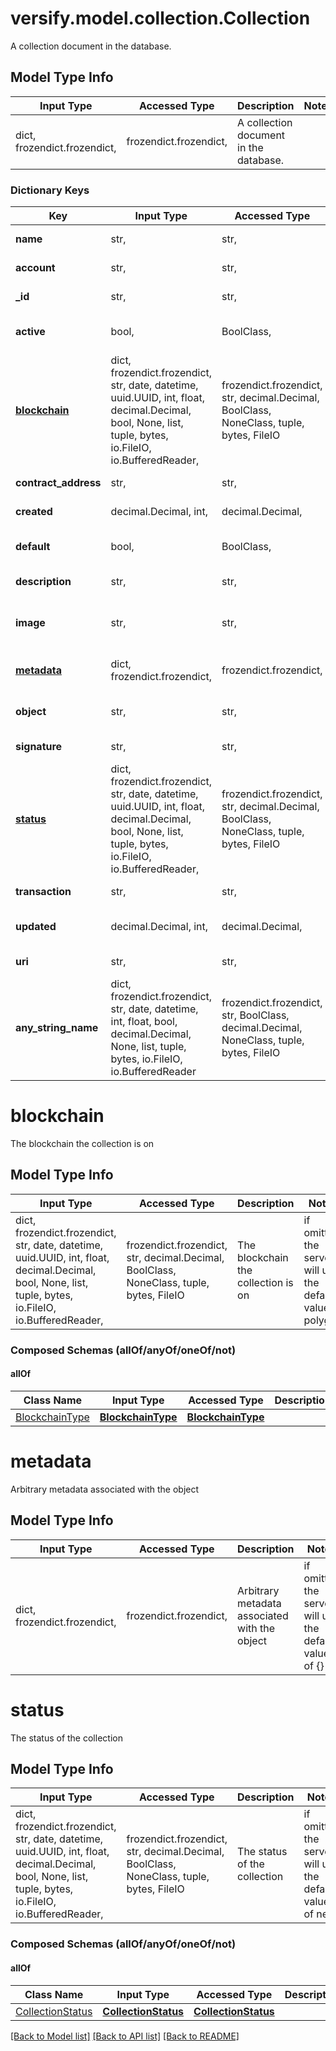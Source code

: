 # versify.model.collection.Collection

A collection document in the database.

## Model Type Info
Input Type | Accessed Type | Description | Notes
------------ | ------------- | ------------- | -------------
dict, frozendict.frozendict,  | frozendict.frozendict,  | A collection document in the database. | 

### Dictionary Keys
Key | Input Type | Accessed Type | Description | Notes
------------ | ------------- | ------------- | ------------- | -------------
**name** | str,  | str,  | The name of the collection | 
**account** | str,  | str,  | The account the collection belongs to | 
**_id** | str,  | str,  | Unique identifier for the collection | [optional] 
**active** | bool,  | BoolClass,  | Whether the asset is currently available or not. | [optional] if omitted the server will use the default value of True
**[blockchain](#blockchain)** | dict, frozendict.frozendict, str, date, datetime, uuid.UUID, int, float, decimal.Decimal, bool, None, list, tuple, bytes, io.FileIO, io.BufferedReader,  | frozendict.frozendict, str, decimal.Decimal, BoolClass, NoneClass, tuple, bytes, FileIO | The blockchain the collection is on | [optional] if omitted the server will use the default value of polygon
**contract_address** | str,  | str,  | The address of the contract | [optional] 
**created** | decimal.Decimal, int,  | decimal.Decimal,  | The timestamp when the event was created | [optional] 
**default** | bool,  | BoolClass,  | Whether this is the default collection for the account | [optional] if omitted the server will use the default value of False
**description** | str,  | str,  | The description of the collection | [optional] 
**image** | str,  | str,  | The image of the collection | [optional] if omitted the server will use the default value of "https://cdn.versifylabs.com/branding/Logos/verisify-logo-transparent-bg.png"
**[metadata](#metadata)** | dict, frozendict.frozendict,  | frozendict.frozendict,  | Arbitrary metadata associated with the object | [optional] if omitted the server will use the default value of {}
**object** | str,  | str,  | The object type. Always \&quot;collection\&quot; | [optional] if omitted the server will use the default value of "collection"
**signature** | str,  | str,  | The signature of the collection | [optional] 
**[status](#status)** | dict, frozendict.frozendict, str, date, datetime, uuid.UUID, int, float, decimal.Decimal, bool, None, list, tuple, bytes, io.FileIO, io.BufferedReader,  | frozendict.frozendict, str, decimal.Decimal, BoolClass, NoneClass, tuple, bytes, FileIO | The status of the collection | [optional] if omitted the server will use the default value of new
**transaction** | str,  | str,  | The transaction of the collection | [optional] 
**updated** | decimal.Decimal, int,  | decimal.Decimal,  | The timestamp when the event was last updated | [optional] 
**uri** | str,  | str,  | The uri of the collection | [optional] 
**any_string_name** | dict, frozendict.frozendict, str, date, datetime, int, float, bool, decimal.Decimal, None, list, tuple, bytes, io.FileIO, io.BufferedReader | frozendict.frozendict, str, BoolClass, decimal.Decimal, NoneClass, tuple, bytes, FileIO | any string name can be used but the value must be the correct type | [optional]

# blockchain

The blockchain the collection is on

## Model Type Info
Input Type | Accessed Type | Description | Notes
------------ | ------------- | ------------- | -------------
dict, frozendict.frozendict, str, date, datetime, uuid.UUID, int, float, decimal.Decimal, bool, None, list, tuple, bytes, io.FileIO, io.BufferedReader,  | frozendict.frozendict, str, decimal.Decimal, BoolClass, NoneClass, tuple, bytes, FileIO | The blockchain the collection is on | if omitted the server will use the default value of polygon

### Composed Schemas (allOf/anyOf/oneOf/not)
#### allOf
Class Name | Input Type | Accessed Type | Description | Notes
------------- | ------------- | ------------- | ------------- | -------------
[BlockchainType](BlockchainType.md) | [**BlockchainType**](BlockchainType.md) | [**BlockchainType**](BlockchainType.md) |  | 

# metadata

Arbitrary metadata associated with the object

## Model Type Info
Input Type | Accessed Type | Description | Notes
------------ | ------------- | ------------- | -------------
dict, frozendict.frozendict,  | frozendict.frozendict,  | Arbitrary metadata associated with the object | if omitted the server will use the default value of {}

# status

The status of the collection

## Model Type Info
Input Type | Accessed Type | Description | Notes
------------ | ------------- | ------------- | -------------
dict, frozendict.frozendict, str, date, datetime, uuid.UUID, int, float, decimal.Decimal, bool, None, list, tuple, bytes, io.FileIO, io.BufferedReader,  | frozendict.frozendict, str, decimal.Decimal, BoolClass, NoneClass, tuple, bytes, FileIO | The status of the collection | if omitted the server will use the default value of new

### Composed Schemas (allOf/anyOf/oneOf/not)
#### allOf
Class Name | Input Type | Accessed Type | Description | Notes
------------- | ------------- | ------------- | ------------- | -------------
[CollectionStatus](CollectionStatus.md) | [**CollectionStatus**](CollectionStatus.md) | [**CollectionStatus**](CollectionStatus.md) |  | 

[[Back to Model list]](../../README.md#documentation-for-models) [[Back to API list]](../../README.md#documentation-for-api-endpoints) [[Back to README]](../../README.md)

